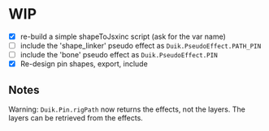 # WIP

- [x] re-build a simple shapeToJsxinc script (ask for the var name)
- [ ] include the 'shape_linker' pseudo effect as `Duik.PseudoEffect.PATH_PIN`
- [ ] include the 'bone' pseudo effect as `Duik.PseudoEffect.PIN`
- [x] Re-design pin shapes, export, include

## Notes

Warning: `Duik.Pin.rigPath` now returns the effects, not the layers. The layers can be retrieved from the effects.